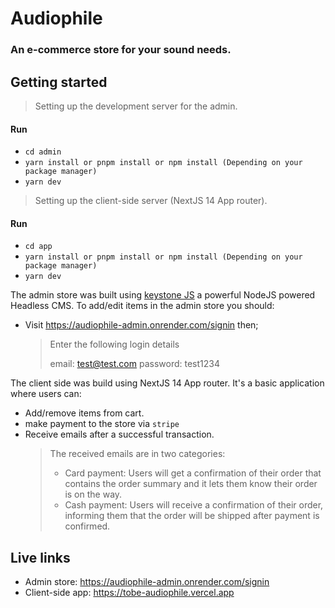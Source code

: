 # Audiophile

### An e-commerce store for your sound needs.

## Getting started
> Setting up the development server for the admin.
#### Run
- `cd admin`
- `yarn install or pnpm install or npm install (Depending on your package manager)`
- `yarn dev`

> Setting up the client-side server (NextJS 14 App router).
#### Run
- `cd app`
- `yarn install or pnpm install or npm install (Depending on your package manager)`
- `yarn dev`

The admin store was built using [keystone JS](https://keystonejs.com/) a powerful NodeJS powered Headless CMS. To add/edit items in the admin store you should:

- Visit https://audiophile-admin.onrender.com/signin then;
  > Enter the following login details
  >
  > email: test@test.com
  > password: test1234

The client side was build using NextJS 14 App router. It's a basic application where users can:

- Add/remove items from cart.
- make payment to the store via `stripe`
- Receive emails after a successful transaction.
  > The received emails are in two categories:
  > - Card payment: Users will get a confirmation of their order that contains the order summary and it lets them know their order is on the way.
  > - Cash payment: Users will receive a confirmation of their order, informing them that the order will be shipped after payment is confirmed.

## Live links
- Admin store: https://audiophile-admin.onrender.com/signin
- Client-side app: https://tobe-audiophile.vercel.app
